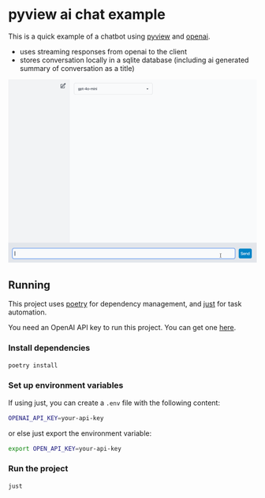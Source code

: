 # pyview ai chat example

This is a quick example of a chatbot using [pyview](https://github.com/ogrodnek/pyview) and [openai](https://openai.com).

- uses streaming responses from openai to the client
- stores conversation locally in a sqlite database (including ai generated summary of conversation as a title)

![demo](docs/pyview-chat-example.gif)

## Running

This project uses [poetry](https://python-poetry.org/) for dependency management, and [just](https://github.com/casey/just) for task automation.

You need an OpenAI API key to run this project. You can get one [here](https://platform.openai.com/signup).

### Install dependencies

```bash
poetry install
```

### Set up environment variables

If using just, you can create a `.env` file with the following content:

```bash
OPENAI_API_KEY=your-api-key
```

or else just export the environment variable:

```bash
export OPEN_API_KEY=your-api-key
```

### Run the project

```bash
just
```
